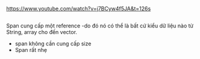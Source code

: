 https://www.youtube.com/watch?v=j7BCyw4f5JA&t=126s

##
Span cung cấp một reference 
-do đó nó có thể là bất cứ kiểu dữ liệu nào từ String, array cho đến vector.
- span không cần cung cấp size
-  Span rất nhẹ